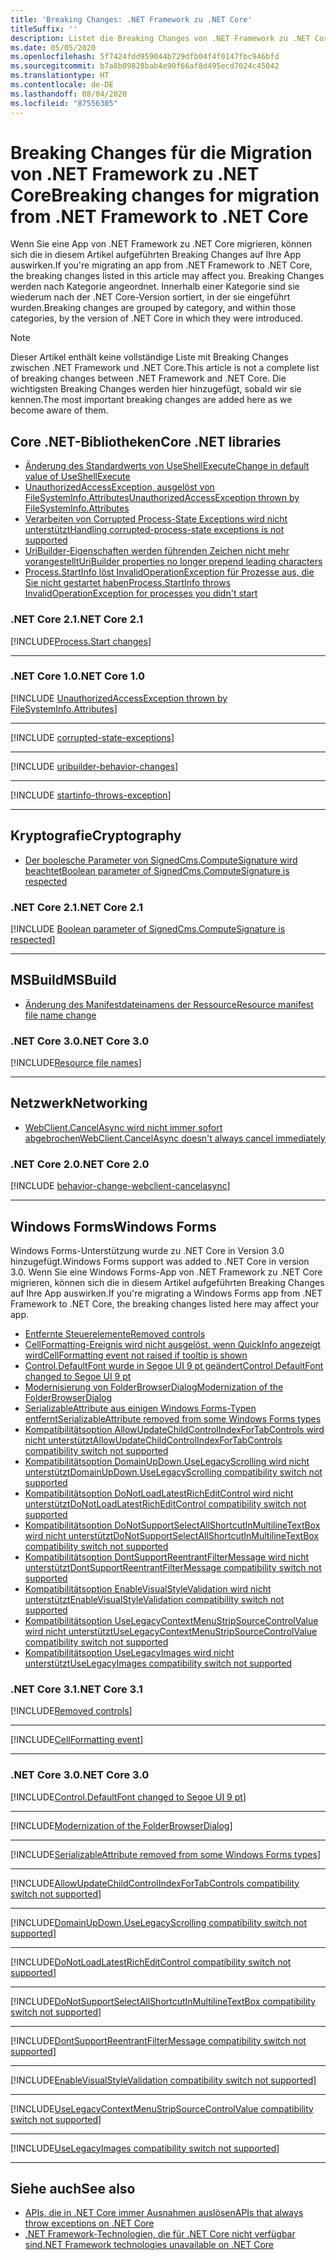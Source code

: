 ```yaml
---
title: 'Breaking Changes: .NET Framework zu .NET Core'
titleSuffix: ''
description: Listet die Breaking Changes von .NET Framework zu .NET Core auf.
ms.date: 05/05/2020
ms.openlocfilehash: 5f7424fdd959044b729dfb04f4f0147fbc946bfd
ms.sourcegitcommit: b7a8b09828bab4e90f66af8d495ecd7024c45042
ms.translationtype: HT
ms.contentlocale: de-DE
ms.lasthandoff: 08/04/2020
ms.locfileid: "87556305"
---
```

# <a name="breaking-changes-for-migration-from-net-framework-to-net-core"></a><span data-ttu-id="30a15-103">Breaking Changes für die Migration von .NET Framework zu .NET Core</span><span class="sxs-lookup"><span data-stu-id="30a15-103">Breaking changes for migration from .NET Framework to .NET Core</span></span>

<span data-ttu-id="30a15-104">Wenn Sie eine App von .NET Framework zu .NET Core migrieren, können sich die in diesem Artikel aufgeführten Breaking Changes auf Ihre App auswirken.</span><span class="sxs-lookup"><span data-stu-id="30a15-104">If you're migrating an app from .NET Framework to .NET Core, the breaking changes listed in this article may affect you.</span></span> <span data-ttu-id="30a15-105">Breaking Changes werden nach Kategorie angeordnet. Innerhalb einer Kategorie sind sie wiederum nach der .NET Core-Version sortiert, in der sie eingeführt wurden.</span><span class="sxs-lookup"><span data-stu-id="30a15-105">Breaking changes are grouped by category, and within those categories, by the version of .NET Core in which they were introduced.</span></span>

> [!NOTE]
> <span data-ttu-id="30a15-106">Dieser Artikel enthält keine vollständige Liste mit Breaking Changes zwischen .NET Framework und .NET Core.</span><span class="sxs-lookup"><span data-stu-id="30a15-106">This article is not a complete list of breaking changes between .NET Framework and .NET Core.</span></span> <span data-ttu-id="30a15-107">Die wichtigsten Breaking Changes werden hier hinzugefügt, sobald wir sie kennen.</span><span class="sxs-lookup"><span data-stu-id="30a15-107">The most important breaking changes are added here as we become aware of them.</span></span>

## <a name="core-net-libraries"></a><span data-ttu-id="30a15-108">Core .NET-Bibliotheken</span><span class="sxs-lookup"><span data-stu-id="30a15-108">Core .NET libraries</span></span>

- [<span data-ttu-id="30a15-109">Änderung des Standardwerts von UseShellExecute</span><span class="sxs-lookup"><span data-stu-id="30a15-109">Change in default value of UseShellExecute</span></span>](#change-in-default-value-of-useshellexecute)
- [<span data-ttu-id="30a15-110">UnauthorizedAccessException, ausgelöst von FileSystemInfo.Attributes</span><span class="sxs-lookup"><span data-stu-id="30a15-110">UnauthorizedAccessException thrown by FileSystemInfo.Attributes</span></span>](#unauthorizedaccessexception-thrown-by-filesysteminfoattributes)
- [<span data-ttu-id="30a15-111">Verarbeiten von Corrupted Process-State Exceptions wird nicht unterstützt</span><span class="sxs-lookup"><span data-stu-id="30a15-111">Handling corrupted-process-state exceptions is not supported</span></span>](#handling-corrupted-state-exceptions-is-not-supported)
- [<span data-ttu-id="30a15-112">UriBuilder-Eigenschaften werden führenden Zeichen nicht mehr vorangestellt</span><span class="sxs-lookup"><span data-stu-id="30a15-112">UriBuilder properties no longer prepend leading characters</span></span>](#uribuilder-properties-no-longer-prepend-leading-characters)
- [<span data-ttu-id="30a15-113">Process.StartInfo löst InvalidOperationException für Prozesse aus, die Sie nicht gestartet haben</span><span class="sxs-lookup"><span data-stu-id="30a15-113">Process.StartInfo throws InvalidOperationException for processes you didn't start</span></span>](#processstartinfo-throws-invalidoperationexception-for-processes-you-didnt-start)

### <a name="net-core-21"></a><span data-ttu-id="30a15-114">.NET Core 2.1</span><span class="sxs-lookup"><span data-stu-id="30a15-114">.NET Core 2.1</span></span>

[!INCLUDE[Process.Start changes](~/includes/core-changes/corefx/2.1/process-start-changes.md)]

***

### <a name="net-core-10"></a><span data-ttu-id="30a15-115">.NET Core 1.0</span><span class="sxs-lookup"><span data-stu-id="30a15-115">.NET Core 1.0</span></span>

[!INCLUDE [UnauthorizedAccessException thrown by FileSystemInfo.Attributes](~/includes/core-changes/corefx/1.0/filesysteminfo-attributes-exceptions.md)]

***

[!INCLUDE [corrupted-state-exceptions](~/includes/core-changes/corefx/1.0/corrupted-state-exceptions.md)]

***

[!INCLUDE [uribuilder-behavior-changes](../../../includes/core-changes/corefx/1.0/uribuilder-behavior-changes.md)]

***

[!INCLUDE [startinfo-throws-exception](../../../includes/core-changes/corefx/1.0/startinfo-throws-exception.md)]

***

## <a name="cryptography"></a><span data-ttu-id="30a15-116">Kryptografie</span><span class="sxs-lookup"><span data-stu-id="30a15-116">Cryptography</span></span>

- [<span data-ttu-id="30a15-117">Der boolesche Parameter von SignedCms.ComputeSignature wird beachtet</span><span class="sxs-lookup"><span data-stu-id="30a15-117">Boolean parameter of SignedCms.ComputeSignature is respected</span></span>](#boolean-parameter-of-signedcmscomputesignature-is-respected)

### <a name="net-core-21"></a><span data-ttu-id="30a15-118">.NET Core 2.1</span><span class="sxs-lookup"><span data-stu-id="30a15-118">.NET Core 2.1</span></span>

[!INCLUDE [Boolean parameter of SignedCms.ComputeSignature is respected](~/includes/core-changes/cryptography/2.1/compute-signature-silent-parameter.md)]

***

## <a name="msbuild"></a><span data-ttu-id="30a15-119">MSBuild</span><span class="sxs-lookup"><span data-stu-id="30a15-119">MSBuild</span></span>

- [<span data-ttu-id="30a15-120">Änderung des Manifestdateinamens der Ressource</span><span class="sxs-lookup"><span data-stu-id="30a15-120">Resource manifest file name change</span></span>](#resource-manifest-file-name-change)

### <a name="net-core-30"></a><span data-ttu-id="30a15-121">.NET Core 3.0</span><span class="sxs-lookup"><span data-stu-id="30a15-121">.NET Core 3.0</span></span>

[!INCLUDE[Resource file names](~/includes/core-changes/msbuild/3.0/resource-manifest-name.md)]

***

## <a name="networking"></a><span data-ttu-id="30a15-122">Netzwerk</span><span class="sxs-lookup"><span data-stu-id="30a15-122">Networking</span></span>

- [<span data-ttu-id="30a15-123">WebClient.CancelAsync wird nicht immer sofort abgebrochen</span><span class="sxs-lookup"><span data-stu-id="30a15-123">WebClient.CancelAsync doesn't always cancel immediately</span></span>](#webclientcancelasync-doesnt-always-cancel-immediately)

### <a name="net-core-20"></a><span data-ttu-id="30a15-124">.NET Core 2.0</span><span class="sxs-lookup"><span data-stu-id="30a15-124">.NET Core 2.0</span></span>

[!INCLUDE [behavior-change-webclient-cancelasync](../../../includes/core-changes/networking/2.0/behavior-change-webclient-cancelasync.md)]

***

## <a name="windows-forms"></a><span data-ttu-id="30a15-125">Windows Forms</span><span class="sxs-lookup"><span data-stu-id="30a15-125">Windows Forms</span></span>

<span data-ttu-id="30a15-126">Windows Forms-Unterstützung wurde zu .NET Core in Version 3.0 hinzugefügt.</span><span class="sxs-lookup"><span data-stu-id="30a15-126">Windows Forms support was added to .NET Core in version 3.0.</span></span> <span data-ttu-id="30a15-127">Wenn Sie eine Windows Forms-App von .NET Framework zu .NET Core migrieren, können sich die in diesem Artikel aufgeführten Breaking Changes auf Ihre App auswirken.</span><span class="sxs-lookup"><span data-stu-id="30a15-127">If you're migrating a Windows Forms app from .NET Framework to .NET Core, the breaking changes listed here may affect your app.</span></span>

- [<span data-ttu-id="30a15-128">Entfernte Steuerelemente</span><span class="sxs-lookup"><span data-stu-id="30a15-128">Removed controls</span></span>](#removed-controls)
- [<span data-ttu-id="30a15-129">CellFormatting-Ereignis wird nicht ausgelöst, wenn QuickInfo angezeigt wird</span><span class="sxs-lookup"><span data-stu-id="30a15-129">CellFormatting event not raised if tooltip is shown</span></span>](#cellformatting-event-not-raised-if-tooltip-is-shown)
- [<span data-ttu-id="30a15-130">Control.DefaultFont wurde in Segoe UI 9 pt geändert</span><span class="sxs-lookup"><span data-stu-id="30a15-130">Control.DefaultFont changed to Segoe UI 9 pt</span></span>](#default-control-font-changed-to-segoe-ui-9-pt)
- [<span data-ttu-id="30a15-131">Modernisierung von FolderBrowserDialog</span><span class="sxs-lookup"><span data-stu-id="30a15-131">Modernization of the FolderBrowserDialog</span></span>](#modernization-of-the-folderbrowserdialog)
- [<span data-ttu-id="30a15-132">SerializableAttribute aus einigen Windows Forms-Typen entfernt</span><span class="sxs-lookup"><span data-stu-id="30a15-132">SerializableAttribute removed from some Windows Forms types</span></span>](#serializableattribute-removed-from-some-windows-forms-types)
- [<span data-ttu-id="30a15-133">Kompatibilitätsoption AllowUpdateChildControlIndexForTabControls wird nicht unterstützt</span><span class="sxs-lookup"><span data-stu-id="30a15-133">AllowUpdateChildControlIndexForTabControls compatibility switch not supported</span></span>](#allowupdatechildcontrolindexfortabcontrols-compatibility-switch-not-supported)
- [<span data-ttu-id="30a15-134">Kompatibilitätsoption DomainUpDown.UseLegacyScrolling wird nicht unterstützt</span><span class="sxs-lookup"><span data-stu-id="30a15-134">DomainUpDown.UseLegacyScrolling compatibility switch not supported</span></span>](#domainupdownuselegacyscrolling-compatibility-switch-not-supported)
- [<span data-ttu-id="30a15-135">Kompatibilitätsoption DoNotLoadLatestRichEditControl wird nicht unterstützt</span><span class="sxs-lookup"><span data-stu-id="30a15-135">DoNotLoadLatestRichEditControl compatibility switch not supported</span></span>](#donotloadlatestricheditcontrol-compatibility-switch-not-supported)
- [<span data-ttu-id="30a15-136">Kompatibilitätsoption DoNotSupportSelectAllShortcutInMultilineTextBox wird nicht unterstützt</span><span class="sxs-lookup"><span data-stu-id="30a15-136">DoNotSupportSelectAllShortcutInMultilineTextBox compatibility switch not supported</span></span>](#donotsupportselectallshortcutinmultilinetextbox-compatibility-switch-not-supported)
- [<span data-ttu-id="30a15-137">Kompatibilitätsoption DontSupportReentrantFilterMessage wird nicht unterstützt</span><span class="sxs-lookup"><span data-stu-id="30a15-137">DontSupportReentrantFilterMessage compatibility switch not supported</span></span>](#dontsupportreentrantfiltermessage-compatibility-switch-not-supported)
- [<span data-ttu-id="30a15-138">Kompatibilitätsoption EnableVisualStyleValidation wird nicht unterstützt</span><span class="sxs-lookup"><span data-stu-id="30a15-138">EnableVisualStyleValidation compatibility switch not supported</span></span>](#enablevisualstylevalidation-compatibility-switch-not-supported)
- [<span data-ttu-id="30a15-139">Kompatibilitätsoption UseLegacyContextMenuStripSourceControlValue wird nicht unterstützt</span><span class="sxs-lookup"><span data-stu-id="30a15-139">UseLegacyContextMenuStripSourceControlValue compatibility switch not supported</span></span>](#uselegacycontextmenustripsourcecontrolvalue-compatibility-switch-not-supported)
- [<span data-ttu-id="30a15-140">Kompatibilitätsoption UseLegacyImages wird nicht unterstützt</span><span class="sxs-lookup"><span data-stu-id="30a15-140">UseLegacyImages compatibility switch not supported</span></span>](#uselegacyimages-compatibility-switch-not-supported)

### <a name="net-core-31"></a><span data-ttu-id="30a15-141">.NET Core 3.1</span><span class="sxs-lookup"><span data-stu-id="30a15-141">.NET Core 3.1</span></span>

[!INCLUDE[Removed controls](~/includes/core-changes/windowsforms/3.1/remove-controls-3.1.md)]

***

[!INCLUDE[CellFormatting event](~/includes/core-changes/windowsforms/3.1/cellformatting-event-not-raised.md)]

***

### <a name="net-core-30"></a><span data-ttu-id="30a15-142">.NET Core 3.0</span><span class="sxs-lookup"><span data-stu-id="30a15-142">.NET Core 3.0</span></span>

[!INCLUDE[Control.DefaultFont changed to Segoe UI 9 pt](~/includes/core-changes/windowsforms/3.0/control-defaultfont-changed.md)]

***

[!INCLUDE[Modernization of the FolderBrowserDialog](~/includes/core-changes/windowsforms/3.0/modernized-folderbrowserdialog.md)]

***

[!INCLUDE[SerializableAttribute removed from some Windows Forms types](~/includes/core-changes/windowsforms/3.0/remove-serializationattribute.md)]

***

[!INCLUDE[AllowUpdateChildControlIndexForTabControls compatibility switch not supported](~/includes/core-changes/windowsforms/3.0/deprecate-allowupdatechildcontrolindexfortabcontrols.md)]

***

[!INCLUDE[DomainUpDown.UseLegacyScrolling compatibility switch not supported](~/includes/core-changes/windowsforms/3.0/deprecate-uselegacyscrolling.md)]

***

[!INCLUDE[DoNotLoadLatestRichEditControl compatibility switch not supported](~/includes/core-changes/windowsforms/3.0/deprecate-donotloadlatestricheditcontrol.md)]

***

[!INCLUDE[DoNotSupportSelectAllShortcutInMultilineTextBox compatibility switch not supported](~/includes/core-changes/windowsforms/3.0/deprecate-donotsupportselectallshortcutinmultilinetextbox.md)]

***

[!INCLUDE[DontSupportReentrantFilterMessage compatibility switch not supported](~/includes/core-changes/windowsforms/3.0/deprecate-dontsupportreentrantfiltermessage.md)]

***

[!INCLUDE[EnableVisualStyleValidation compatibility switch not supported](~/includes/core-changes/windowsforms/3.0/deprecate-enablevisualstylevalidation.md)]

***

[!INCLUDE[UseLegacyContextMenuStripSourceControlValue compatibility switch not supported](~/includes/core-changes/windowsforms/3.0/deprecate-uselegacycontextmenustripsourcecontrolvalue.md)]

***

[!INCLUDE[UseLegacyImages compatibility switch not supported](~/includes/core-changes/windowsforms/3.0/deprecate-uselegacyimages.md)]

***

## <a name="see-also"></a><span data-ttu-id="30a15-143">Siehe auch</span><span class="sxs-lookup"><span data-stu-id="30a15-143">See also</span></span>

- [<span data-ttu-id="30a15-144">APIs, die in .NET Core immer Ausnahmen auslösen</span><span class="sxs-lookup"><span data-stu-id="30a15-144">APIs that always throw exceptions on .NET Core</span></span>](unsupported-apis.md)
- [<span data-ttu-id="30a15-145">.NET Framework-Technologien, die für .NET Core nicht verfügbar sind</span><span class="sxs-lookup"><span data-stu-id="30a15-145">.NET Framework technologies unavailable on .NET Core</span></span>](../porting/net-framework-tech-unavailable.md)
